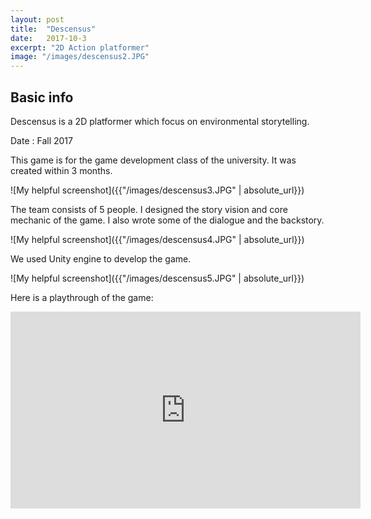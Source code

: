 ```yaml
---
layout: post
title:  "Descensus"
date:   2017-10-3
excerpt: "2D Action platformer"
image: "/images/descensus2.JPG"
---
```


## Basic info
Descensus is a 2D platformer which focus on environmental storytelling.

Date : Fall 2017

This game is for the game development class of the university. It was created within 3 months.

![My helpful screenshot]({{"/images/descensus3.JPG" | absolute_url}})

The team consists of 5 people. I designed the story vision and core mechanic of the game. I also wrote some of the dialogue and the backstory. 

![My helpful screenshot]({{"/images/descensus4.JPG" | absolute_url}})

We used Unity engine to develop the game. 

![My helpful screenshot]({{"/images/descensus5.JPG" | absolute_url}})

Here is a playthrough of the game:

<iframe width="560" height="315" src="https://www.youtube.com/embed/CHSm8iMnF9s" frameborder="0" allow="autoplay; encrypted-media" allowfullscreen></iframe>

## 


